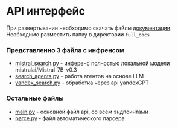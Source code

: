 # API интерфейс
При развертывании необходимо скачать файлы [документации](https://drive.google.com/file/d/10n-65J4MK5kf58vs1DZ965eW3ceCEfKy/view?usp=sharing).
Необходимо разместить папку в директории `full_docs`

### Представленно 3 файла с инфренсом
* [mistral_search.py](https://github.com/notdiff/RuMate/blob/main/api/mistral_search.py) - инференс полностью локальной модели mistralai/Mistral-7B-v0.3
* [search_agents.py](https://github.com/notdiff/RuMate/blob/main/api/search_agents.py) - работа агентов на основе LLM
* [yandex_search.py](https://github.com/notdiff/RuMate/blob/main/api/yandex_search.py) - обработка через api yandexGPT

### Остальные файлы
* [main.py](https://github.com/notdiff/RuMate/blob/main/api/main.py) - основной файл api, со всем эндпоинтами
* [parce.py](https://github.com/notdiff/RuMate/blob/main/api/parce.py) - файл автоматического парсера
